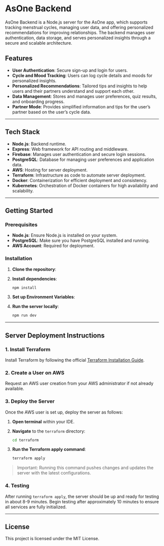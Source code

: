 # AsOne Backend

AsOne Backend is a Node.js server for the AsOne app, which supports tracking menstrual cycles, managing user data, and offering personalized recommendations for improving relationships. The backend manages user authentication, data storage, and serves personalized insights through a secure and scalable architecture.

## Features

- **User Authentication**: Secure sign-up and login for users.
- **Cycle and Mood Tracking**: Users can log cycle details and moods for personalized insights.
- **Personalized Recommendations**: Tailored tips and insights to help users and their partners understand and support each other.
- **Data Management**: Stores and manages user preferences, quiz results, and onboarding progress.
- **Partner Mode**: Provides simplified information and tips for the user’s partner based on the user’s cycle data.

---

## Tech Stack

- **Node.js**: Backend runtime.
- **Express**: Web framework for API routing and middleware.
- **Firebase**: Manages user authentication and secure login sessions.
- **PostgreSQL**: Database for managing user preferences and application data.
- **AWS**: Hosting for server deployment.
- **Terraform**: Infrastructure as code to automate server deployment.
- **Docker**: Containerization for efficient deployment and consistency.
- **Kubernetes**: Orchestration of Docker containers for high availability and scalability.

---

## Getting Started

### Prerequisites

- **Node.js**: Ensure Node.js is installed on your system.
- **PostgreSQL**: Make sure you have PostgreSQL installed and running.
- **AWS Account**: Required for deployment.

### Installation

1. **Clone the repository**:

    
2. **Install dependencies**:
    
    ```bash
    npm install
    
    ```
    
3. **Set up Environment Variables**:


4. **Run the server locally**:
    
    ```bash
    npm run dev
    
    ```
    

---

## Server Deployment Instructions

### 1. Install Terraform

Install Terraform by following the official [Terraform Installation Guide](https://www.terraform.io/downloads).

### 2. Create a User on AWS

Request an AWS user creation from your AWS administrator if not already available.

### 3. Deploy the Server

Once the AWS user is set up, deploy the server as follows:

1. **Open terminal** within your IDE.
2. **Navigate** to the `terraform` directory:
    
    ```bash
    cd terraform
    
    ```
    
3. **Run the Terraform apply command**:
    
    ```bash
    terraform apply
    
    ```
    

> Important: Running this command pushes changes and updates the server with the latest configurations.
> 

### 4. Testing

After running `terraform apply`, the server should be up and ready for testing in about 8-9 minutes. Begin testing after approximately 10 minutes to ensure all services are fully initialized.

---

## License

This project is licensed under the MIT License.
